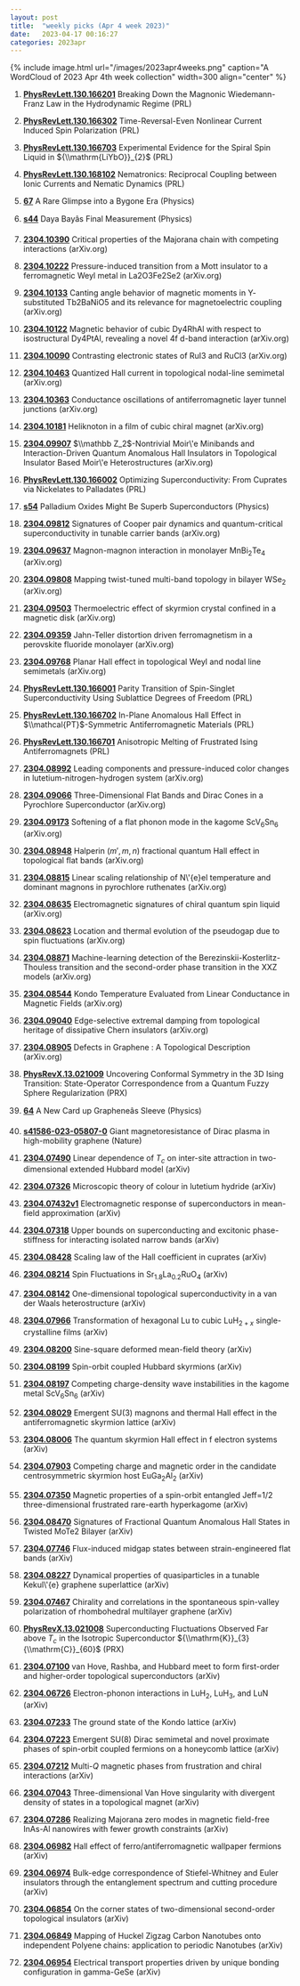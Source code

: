 ```yaml
---
layout: post
title:  "weekly picks (Apr 4 week 2023)"
date:   2023-04-17 00:16:27
categories: 2023apr
---
```



{% include image.html url="/images/2023apr4weeks.png" caption="A WordCloud of 2023 Apr 4th week collection" width=300 align="center" %}



1. **[PhysRevLett.130.166201](https://link.aps.org/doi/10.1103/PhysRevLett.130.166201)** Breaking Down the Magnonic Wiedemann-Franz Law in the Hydrodynamic Regime (PRL)

1. **[PhysRevLett.130.166302](https://link.aps.org/doi/10.1103/PhysRevLett.130.166302)** Time-Reversal-Even Nonlinear Current Induced Spin Polarization (PRL)

1. **[PhysRevLett.130.166703](https://link.aps.org/doi/10.1103/PhysRevLett.130.166703)** Experimental Evidence for the Spiral Spin Liquid in ${\\mathrm{LiYbO}}_{2}$ (PRL)

1. **[PhysRevLett.130.168102](https://link.aps.org/doi/10.1103/PhysRevLett.130.168102)** Nematronics: Reciprocal Coupling between Ionic Currents and Nematic Dynamics (PRL)

1. **[67](https://physics.aps.org/articles/v16/67)** A Rare Glimpse into a Bygone Era (Physics)

1. **[s44](https://physics.aps.org/articles/v16/s44)** Daya Bayâs Final Measurement (Physics)



1. **[2304.10390](http://arxiv.org/abs/2304.10390)** Critical properties of the Majorana chain with competing interactions (arXiv.org)

1. **[2304.10222](http://arxiv.org/abs/2304.10222)** Pressure-induced transition from a Mott insulator to a ferromagnetic Weyl metal in La2O3Fe2Se2 (arXiv.org)

1. **[2304.10133](http://arxiv.org/abs/2304.10133)** Canting angle behavior of magnetic moments in Y- substituted Tb2BaNiO5 and its relevance for magnetoelectric coupling (arXiv.org)

1. **[2304.10122](http://arxiv.org/abs/2304.10122)** Magnetic behavior of cubic Dy4RhAl with respect to isostructural Dy4PtAl, revealing a novel 4f d-band interaction (arXiv.org)

1. **[2304.10090](http://arxiv.org/abs/2304.10090)** Contrasting electronic states of RuI3 and RuCl3 (arXiv.org)

1. **[2304.10463](http://arxiv.org/abs/2304.10463)** Quantized Hall current in topological nodal-line semimetal (arXiv.org)

1. **[2304.10363](http://arxiv.org/abs/2304.10363)** Conductance oscillations of antiferromagnetic layer tunnel junctions (arXiv.org)

1. **[2304.10181](http://arxiv.org/abs/2304.10181)** Heliknoton in a film of cubic chiral magnet (arXiv.org)

1. **[2304.09907](http://arxiv.org/abs/2304.09907)** $\\mathbb Z_2$-Nontrivial Moir\\'e Minibands and Interaction-Driven Quantum Anomalous Hall Insulators in Topological Insulator Based Moir\\'e Heterostructures (arXiv.org)

1. **[PhysRevLett.130.166002](https://link.aps.org/doi/10.1103/PhysRevLett.130.166002)** Optimizing Superconductivity: From Cuprates via Nickelates to Palladates (PRL)

1. **[s54](https://physics.aps.org/articles/v16/s54)** Palladium Oxides Might Be Superb Superconductors (Physics)





1. **[2304.09812](http://arxiv.org/abs/2304.09812)** Signatures of Cooper pair dynamics and quantum-critical superconductivity in tunable carrier bands (arXiv.org)

1. **[2304.09637](http://arxiv.org/abs/2304.09637)** Magnon-magnon interaction in monolayer MnBi$_2$Te$_4$ (arXiv.org)

1. **[2304.09808](http://arxiv.org/abs/2304.09808)** Mapping twist-tuned multi-band topology in bilayer WSe$_2$ (arXiv.org)

1. **[2304.09503](http://arxiv.org/abs/2304.09503)** Thermoelectric effect of skyrmion crystal confined in a magnetic disk (arXiv.org)

1. **[2304.09359](http://arxiv.org/abs/2304.09359)** Jahn-Teller distortion driven ferromagnetism in a perovskite fluoride monolayer (arXiv.org)

1. **[2304.09768](http://arxiv.org/abs/2304.09768)** Planar Hall effect in topological Weyl and nodal line semimetals (arXiv.org)

1. **[PhysRevLett.130.166001](https://link.aps.org/doi/10.1103/PhysRevLett.130.166001)** Parity Transition of Spin-Singlet Superconductivity Using Sublattice Degrees of Freedom (PRL)

1. **[PhysRevLett.130.166702](https://link.aps.org/doi/10.1103/PhysRevLett.130.166702)** In-Plane Anomalous Hall Effect in $\\mathcal{PT}$-Symmetric Antiferromagnetic Materials (PRL)

1. **[PhysRevLett.130.166701](https://link.aps.org/doi/10.1103/PhysRevLett.130.166701)** Anisotropic Melting of Frustrated Ising Antiferromagnets (PRL)






1. **[2304.08992](http://arxiv.org/abs/2304.08992)** Leading components and pressure-induced color changes in lutetium-nitrogen-hydrogen system (arXiv.org)

1. **[2304.09066](http://arxiv.org/abs/2304.09066)** Three-Dimensional Flat Bands and Dirac Cones in a Pyrochlore Superconductor (arXiv.org)

1. **[2304.09173](http://arxiv.org/abs/2304.09173)** Softening of a flat phonon mode in the kagome ScV$_6$Sn$_6$ (arXiv.org)

1. **[2304.08948](http://arxiv.org/abs/2304.08948)** Halperin $(m',m,n)$ fractional quantum Hall effect in topological flat bands (arXiv.org)

1. **[2304.08815](http://arxiv.org/abs/2304.08815)** Linear scaling relationship of N\\'{e}el temperature and dominant magnons in pyrochlore ruthenates (arXiv.org)

1. **[2304.08635](http://arxiv.org/abs/2304.08635)** Electromagnetic signatures of chiral quantum spin liquid (arXiv.org)

1. **[2304.08623](http://arxiv.org/abs/2304.08623)** Location and thermal evolution of the pseudogap due to spin fluctuations (arXiv.org)

1. **[2304.08871](http://arxiv.org/abs/2304.08871)** Machine-learning detection of the Berezinskii-Kosterlitz-Thouless transition and the second-order phase transition in the XXZ models (arXiv.org)

1. **[2304.08544](http://arxiv.org/abs/2304.08544)** Kondo Temperature Evaluated from Linear Conductance in Magnetic Fields (arXiv.org)

1. **[2304.09040](http://arxiv.org/abs/2304.09040)** Edge-selective extremal damping from topological heritage of dissipative Chern insulators (arXiv.org)

1. **[2304.08905](http://arxiv.org/abs/2304.08905)** Defects in Graphene : A Topological Description (arXiv.org)

1. **[PhysRevX.13.021009](https://link.aps.org/doi/10.1103/PhysRevX.13.021009)** Uncovering Conformal Symmetry in the 3D Ising Transition: State-Operator Correspondence from a Quantum Fuzzy Sphere Regularization (PRX)

1. **[64](https://physics.aps.org/articles/v16/64)** A New Card up Grapheneâs Sleeve (Physics)

1. **[s41586-023-05807-0](https://www.nature.com/articles/s41586-023-05807-0)** Giant magnetoresistance of Dirac plasma in high-mobility graphene (Nature)




1. **[2304.07490](http://arxiv.org/abs/2304.07490)** Linear dependence of $T_{c}$ on inter-site attraction in two-dimensional extended Hubbard model (arXiv)

1. **[2304.07326](http://arxiv.org/abs/2304.07326)** Microscopic theory of colour in lutetium hydride (arXiv)

1. **[2304.07432v1](https://arxiv.org/abs/2304.07432v1)** Electromagnetic response of superconductors in mean-field approximation (arXiv)

1. **[2304.07318](http://arxiv.org/abs/2304.07318)** Upper bounds on superconducting and excitonic phase-stiffness for interacting isolated narrow bands (arXiv)

1. **[2304.08428](http://arxiv.org/abs/2304.08428)** Scaling law of the Hall coefficient in cuprates (arXiv)

1. **[2304.08214](http://arxiv.org/abs/2304.08214)** Spin Fluctuations in Sr$_{1.8}$La$_{0.2}$RuO$_4$ (arXiv)

1. **[2304.08142](http://arxiv.org/abs/2304.08142)** One-dimensional topological superconductivity in a van der Waals heterostructure (arXiv)

1. **[2304.07966](http://arxiv.org/abs/2304.07966)** Transformation of hexagonal Lu to cubic LuH$_{2+x}$ single-crystalline films (arXiv)

1. **[2304.08200](http://arxiv.org/abs/2304.08200)** Sine-square deformed mean-field theory (arXiv)

1. **[2304.08199](http://arxiv.org/abs/2304.08199)** Spin-orbit coupled Hubbard skyrmions (arXiv)

1. **[2304.08197](http://arxiv.org/abs/2304.08197)** Competing charge-density wave instabilities in the kagome metal ScV$_6$Sn$_6$ (arXiv)

1. **[2304.08029](http://arxiv.org/abs/2304.08029)** Emergent SU(3) magnons and thermal Hall effect in the antiferromagnetic skyrmion lattice (arXiv)

1. **[2304.08006](http://arxiv.org/abs/2304.08006)** The quantum skyrmion Hall effect in f electron systems (arXiv)

1. **[2304.07903](http://arxiv.org/abs/2304.07903)** Competing charge and magnetic order in the candidate centrosymmetric skyrmion host EuGa$_2$Al$_2$ (arXiv)

1. **[2304.07350](http://arxiv.org/abs/2304.07350)** Magnetic properties of a spin-orbit entangled Jeff=1/2 three-dimensional frustrated rare-earth hyperkagome (arXiv)

1. **[2304.08470](http://arxiv.org/abs/2304.08470)** Signatures of Fractional Quantum Anomalous Hall States in Twisted MoTe2 Bilayer (arXiv)

1. **[2304.07746](http://arxiv.org/abs/2304.07746)** Flux-induced midgap states between strain-engineered flat bands (arXiv)

1. **[2304.08227](http://arxiv.org/abs/2304.08227)** Dynamical properties of quasiparticles in a tunable Kekul\\'{e} graphene superlattice (arXiv)

1. **[2304.07467](http://arxiv.org/abs/2304.07467)** Chirality and correlations in the spontaneous spin-valley polarization of rhombohedral multilayer graphene (arXiv)

1. **[PhysRevX.13.021008](https://link.aps.org/doi/10.1103/PhysRevX.13.021008)** Superconducting Fluctuations Observed Far above ${T}_{c}$ in the Isotropic Superconductor ${\\mathrm{K}}_{3}{\\mathrm{C}}_{60}$ (PRX)





1. **[2304.07100](http://arxiv.org/abs/2304.07100)** van Hove, Rashba, and Hubbard meet to form first-order and higher-order topological superconductors (arXiv)

1. **[2304.06726](http://arxiv.org/abs/2304.06726)** Electron-phonon interactions in LuH$_2$, LuH$_3$, and LuN (arXiv)

1. **[2304.07233](http://arxiv.org/abs/2304.07233)** The ground state of the Kondo lattice (arXiv)

1. **[2304.07223](http://arxiv.org/abs/2304.07223)** Emergent SU(8) Dirac semimetal and novel proximate phases of spin-orbit coupled fermions on a honeycomb lattice (arXiv)

1. **[2304.07212](http://arxiv.org/abs/2304.07212)** Multi-$Q$ magnetic phases from frustration and chiral interactions (arXiv)

1. **[2304.07043](http://arxiv.org/abs/2304.07043)** Three-dimensional Van Hove singularity with divergent density of states in a topological magnet (arXiv)

1. **[2304.07286](http://arxiv.org/abs/2304.07286)** Realizing Majorana zero modes in magnetic field-free InAs-Al nanowires with fewer growth constraints (arXiv)

1. **[2304.06982](http://arxiv.org/abs/2304.06982)** Hall effect of ferro/antiferromagnetic wallpaper fermions (arXiv)

1. **[2304.06974](http://arxiv.org/abs/2304.06974)** Bulk-edge correspondence of Stiefel-Whitney and Euler insulators through the entanglement spectrum and cutting procedure (arXiv)

1. **[2304.06854](http://arxiv.org/abs/2304.06854)** On the corner states of two-dimensional second-order topological insulators (arXiv)

1. **[2304.06849](http://arxiv.org/abs/2304.06849)** Mapping of Huckel Zigzag Carbon Nanotubes onto independent Polyene chains: application to periodic Nanotubes (arXiv)

1. **[2304.06954](http://arxiv.org/abs/2304.06954)** Electrical transport properties driven by unique bonding configuration in gamma-GeSe (arXiv)
